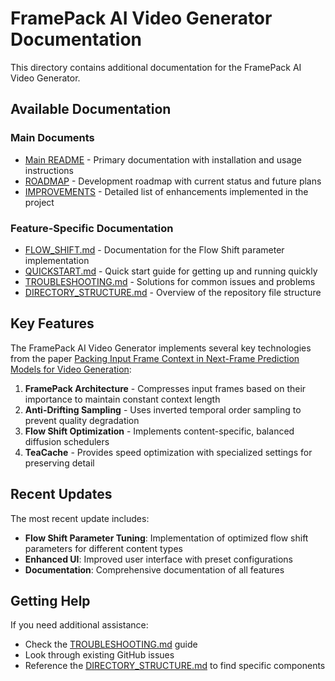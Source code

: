 # FramePack AI Video Generator Documentation

This directory contains additional documentation for the FramePack AI Video Generator.

## Available Documentation

### Main Documents

- [Main README](../README.md) - Primary documentation with installation and usage instructions
- [ROADMAP](../ROADMAP.md) - Development roadmap with current status and future plans
- [IMPROVEMENTS](../IMPROVEMENTS.md) - Detailed list of enhancements implemented in the project

### Feature-Specific Documentation

- [FLOW_SHIFT.md](FLOW_SHIFT.md) - Documentation for the Flow Shift parameter implementation
- [QUICKSTART.md](QUICKSTART.md) - Quick start guide for getting up and running quickly
- [TROUBLESHOOTING.md](TROUBLESHOOTING.md) - Solutions for common issues and problems
- [DIRECTORY_STRUCTURE.md](DIRECTORY_STRUCTURE.md) - Overview of the repository file structure

## Key Features

The FramePack AI Video Generator implements several key technologies from the paper [Packing Input Frame Context in Next-Frame Prediction Models for Video Generation](https://arxiv.org/abs/2504.12626):

1. **FramePack Architecture** - Compresses input frames based on their importance to maintain constant context length
2. **Anti-Drifting Sampling** - Uses inverted temporal order sampling to prevent quality degradation 
3. **Flow Shift Optimization** - Implements content-specific, balanced diffusion schedulers
4. **TeaCache** - Provides speed optimization with specialized settings for preserving detail

## Recent Updates

The most recent update includes:

- **Flow Shift Parameter Tuning**: Implementation of optimized flow shift parameters for different content types
- **Enhanced UI**: Improved user interface with preset configurations
- **Documentation**: Comprehensive documentation of all features

## Getting Help

If you need additional assistance:
- Check the [TROUBLESHOOTING.md](TROUBLESHOOTING.md) guide
- Look through existing GitHub issues
- Reference the [DIRECTORY_STRUCTURE.md](DIRECTORY_STRUCTURE.md) to find specific components
